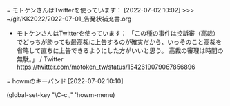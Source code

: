 = モトケンさんはTwitterを使っています： 
[2022-07-02 10:02] >>> ~/git/KK2022/2022-07-01_告発状補充書.org

- モトケンさんはTwitterを使っています： 「この種の事件は控訴審（高裁）でどっちが勝っても最高裁に上告するのが確実だから、いっそのこと高裁を省略して直ちに上告できるようにした方がいいと思う。 高裁の審理は時間の無駄。」 / Twitter https://twitter.com/motoken_tw/status/1542619079067856896  

= howmのキーバンド
[2022-07-02 10:10] 

(global-set-key "\C-c,," 'howm-menu)
